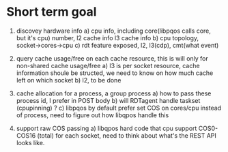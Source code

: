 # Short term goal

1. discovey hardware info
    a) cpu info, including core(libpqos calls core, but it's cpu) number, l2 cache info l3 cache info
    b) cpu topology, socket->cores->cpu
    c) rdt feature exposed, l2, l3(cdp), cmt(what event)

2. query cache usage/free on each cache resource, this is will only for non-shared cache usage/free
    a) l3 is per socket resource, cache information shoule be structed, we need to know on how much cache left on which socket
    b) l2, to be done

3. cache allocation for a process, a group process
    a) how to pass these process id, I prefer in POST body
    b) will RDTagent handle taskset (cpupinning) ?
    c) libpqos by default prefer set COS on cores/cpu instead of process, need to figure out how libqpos handle this

4. support raw COS passing
    a) libqpos hard code that cpu support COS0-COS16 (total) for each socket, need to think about what's the REST API looks like.
